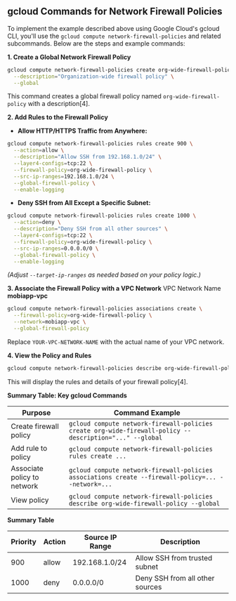 ## gcloud Commands for Network Firewall Policies

To implement the example described above using Google Cloud's gcloud CLI, you'll use the `gcloud compute network-firewall-policies` and related subcommands. Below are the steps and example commands:

**1. Create a Global Network Firewall Policy**

```sh
gcloud compute network-firewall-policies create org-wide-firewall-policy \
  --description="Organization-wide firewall policy" \
  --global
```
This command creates a global firewall policy named `org-wide-firewall-policy` with a description[4].

**2. Add Rules to the Firewall Policy**

- **Allow HTTP/HTTPS Traffic from Anywhere:**

```sh
gcloud compute network-firewall-policies rules create 900 \
  --action=allow \
  --description="Allow SSH from 192.168.1.0/24" \
  --layer4-configs=tcp:22 \
  --firewall-policy=org-wide-firewall-policy \
  --src-ip-ranges=192.168.1.0/24 \
  --global-firewall-policy \
  --enable-logging
```

- **Deny SSH from All Except a Specific Subnet:**

```sh
gcloud compute network-firewall-policies rules create 1000 \
  --action=deny \
  --description="Deny SSH from all other sources" \
  --layer4-configs=tcp:22 \
  --firewall-policy=org-wide-firewall-policy \
  --src-ip-ranges=0.0.0.0/0 \
  --global-firewall-policy \
  --enable-logging
```
*(Adjust `--target-ip-ranges` as needed based on your policy logic.)*

**3. Associate the Firewall Policy with a VPC Network**
VPC Network Name **mobiapp-vpc**
```sh
gcloud compute network-firewall-policies associations create \
  --firewall-policy=org-wide-firewall-policy \
  --network=mobiapp-vpc \
  --global-firewall-policy
```
Replace `YOUR-VPC-NETWORK-NAME` with the actual name of your VPC network.

**4. View the Policy and Rules**

```sh
gcloud compute network-firewall-policies describe org-wide-firewall-policy --global
```
This will display the rules and details of your firewall policy[4].

**Summary Table: Key gcloud Commands**

| Purpose                         | Command Example                                                                                          |
|---------------------------------|----------------------------------------------------------------------------------------------------------|
| Create firewall policy          | `gcloud compute network-firewall-policies create org-wide-firewall-policy --description="..." --global`  |
| Add rule to policy              | `gcloud compute network-firewall-policies rules create ...`                                              |
| Associate policy to network     | `gcloud compute network-firewall-policies associations create --firewall-policy=... --network=...`       |
| View policy                     | `gcloud compute network-firewall-policies describe org-wide-firewall-policy --global`                    |

**Summary Table**

| Priority | Action | Source IP Range     | Description                      |
|----------|--------|---------------------|----------------------------------|
| 900      | allow  | 192.168.1.0/24      | Allow SSH from trusted subnet    |
| 1000     | deny   | 0.0.0.0/0           | Deny SSH from all other sources  |



